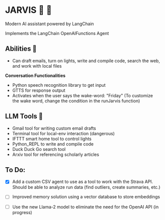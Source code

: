 # JARVIS 🤖 🦜
Modern AI assistant powered by LangChain

Implements the LangChain OpenAIFunctions Agent

## Abilities  🚀
- Can draft emails, turn on lights, write and compile code, search the web, and work with local files

**Conversation Functionalities**
- Python speech recognition library to get input
- GTTS for response output
- Activates when the user says the wake-word: "Friday" (To customize the wake word, change the condition in the runJarvis function)
  

## LLM Tools 🔨
- Gmail tool for writing custom email drafts
- Terminal tool for local-env interaction (dangerous)
- IFTTT smart home tool to control lights
- Python_REPL to write and compile code
- Duck Duck Go search tool
- Arxiv tool for referencing scholarly articles




## To Do: 
- [x] Add a custom CSV agent to use as a tool to work with the Strava API. Should be able to analyze run data (find outliers, create summaries, etc.) 
- [ ] Improved memory solution using a vector database to store embeddings
- [ ] Use the new Llama-2 model to eliminate the need for the OpenAI API (in progress)

